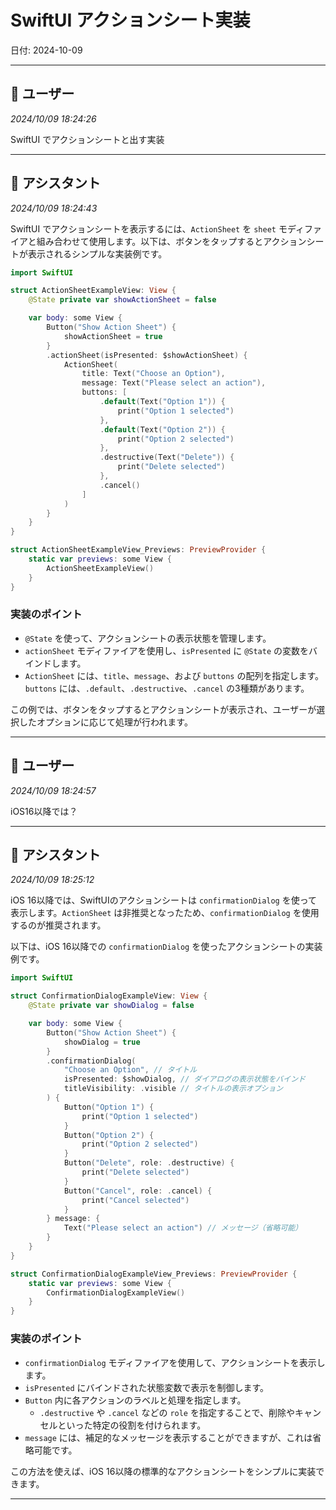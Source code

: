 # SwiftUI アクションシート実装

日付: 2024-10-09

---

## 👤 ユーザー
*2024/10/09 18:24:26*

SwiftUI でアクションシートと出す実装

---

## 🤖 アシスタント
*2024/10/09 18:24:43*

SwiftUI でアクションシートを表示するには、`ActionSheet` を `sheet` モディファイアと組み合わせて使用します。以下は、ボタンをタップするとアクションシートが表示されるシンプルな実装例です。

```swift
import SwiftUI

struct ActionSheetExampleView: View {
    @State private var showActionSheet = false

    var body: some View {
        Button("Show Action Sheet") {
            showActionSheet = true
        }
        .actionSheet(isPresented: $showActionSheet) {
            ActionSheet(
                title: Text("Choose an Option"),
                message: Text("Please select an action"),
                buttons: [
                    .default(Text("Option 1")) {
                        print("Option 1 selected")
                    },
                    .default(Text("Option 2")) {
                        print("Option 2 selected")
                    },
                    .destructive(Text("Delete")) {
                        print("Delete selected")
                    },
                    .cancel()
                ]
            )
        }
    }
}

struct ActionSheetExampleView_Previews: PreviewProvider {
    static var previews: some View {
        ActionSheetExampleView()
    }
}
```

### 実装のポイント
- `@State` を使って、アクションシートの表示状態を管理します。
- `actionSheet` モディファイアを使用し、`isPresented` に `@State` の変数をバインドします。
- `ActionSheet` には、`title`、`message`、および `buttons` の配列を指定します。`buttons` には、`.default`、`.destructive`、`.cancel` の3種類があります。

この例では、ボタンをタップするとアクションシートが表示され、ユーザーが選択したオプションに応じて処理が行われます。

---

## 👤 ユーザー
*2024/10/09 18:24:57*

iOS16以降では？

---

## 🤖 アシスタント
*2024/10/09 18:25:12*

iOS 16以降では、SwiftUIのアクションシートは `confirmationDialog` を使って表示します。`ActionSheet` は非推奨となったため、`confirmationDialog` を使用するのが推奨されます。

以下は、iOS 16以降での `confirmationDialog` を使ったアクションシートの実装例です。

```swift
import SwiftUI

struct ConfirmationDialogExampleView: View {
    @State private var showDialog = false

    var body: some View {
        Button("Show Action Sheet") {
            showDialog = true
        }
        .confirmationDialog(
            "Choose an Option", // タイトル
            isPresented: $showDialog, // ダイアログの表示状態をバインド
            titleVisibility: .visible // タイトルの表示オプション
        ) {
            Button("Option 1") {
                print("Option 1 selected")
            }
            Button("Option 2") {
                print("Option 2 selected")
            }
            Button("Delete", role: .destructive) {
                print("Delete selected")
            }
            Button("Cancel", role: .cancel) {
                print("Cancel selected")
            }
        } message: {
            Text("Please select an action") // メッセージ（省略可能）
        }
    }
}

struct ConfirmationDialogExampleView_Previews: PreviewProvider {
    static var previews: some View {
        ConfirmationDialogExampleView()
    }
}
```

### 実装のポイント
- `confirmationDialog` モディファイアを使用して、アクションシートを表示します。
- `isPresented` にバインドされた状態変数で表示を制御します。
- `Button` 内に各アクションのラベルと処理を指定します。
  - `.destructive` や `.cancel` などの `role` を指定することで、削除やキャンセルといった特定の役割を付けられます。
- `message` には、補足的なメッセージを表示することができますが、これは省略可能です。

この方法を使えば、iOS 16以降の標準的なアクションシートをシンプルに実装できます。

---
